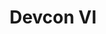 ﻿---
number: 6
title: Devcon VI
description: 'Después de una pausa de tres años, salimos de la pandemia más fuertes que antes y nos reunimos en Bogotá para el más grande y algunos dirían, "el mejor Devcon hasta ahora".

Uno de sus aspectos más poderosos fue el impacto en la comunidad regional y la participación de la floreciente comunidad latinoamericana de Ethereum, que había organizado 14 eventos comunitarios en la región antes de Devcon.'
location: 'Bogotá, Colombia'
startDate: 2022-10-11
endDate: 2022-10-14
urls:
  - title: Watch
    url: https://archive.devcon.org/archive/watch?edition=6
---
